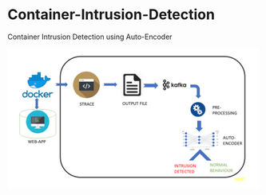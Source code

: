 # Container-Intrusion-Detection
Container Intrusion Detection using Auto-Encoder

![architecture](https://github.com/SKsaqlain/Container-Intrusion-Detection/blob/main/Presentation1.png)

